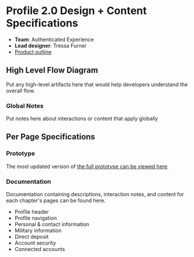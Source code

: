 # Profile 2.0 Design + Content Specifications 

- **Team**: Authenticated Experience
- **Lead designer**: Tressa Furner
- [Product outline](https://github.com/department-of-veterans-affairs/va.gov-team/blob/master/products/identity-personalization/profile/Combine%20Profile%20and%20Account/README.md)

## High Level Flow Diagram

Put any high-level artifacts here that would help developers understand the overall flow.

### Global Notes

Put notes here about interactions or content that apply globally

## Per Page Specifications

### Prototype
The most updated version of [the full prototype can be viewed here](https://vsateams.invisionapp.com/d/main?origin=v7#/projects/prototypes/19477763).

### Documentation

Documentation containing descriptions, interaction notes, and content for each chapter's pages can be found here.

- Profile header 
- Profile navigation
- Personal & contact information 
- Military information 
- Direct deposit 
- Account security 
- Connected accounts 
